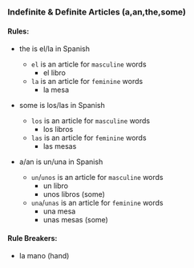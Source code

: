 ### Indefinite & Definite Articles (a,an,the,some)

#### Rules: 
 
* the is el/la in Spanish
  * `el` is an article for `masculine` words
    * el libro 
  * `la` is an article for  `feminine` words
    * la mesa

* some is los/las in Spanish
  * `los` is an article for `masculine` words
    * los libros
  * `las` is an article for  `feminine` words
    * las mesas

* a/an is un/una in Spanish
  * `un`/`unos` is an article for `masculine` words
    * un libro 
    * unos libros (some)
  * `una`/`unas` is an article for  `feminine` words
    * una mesa
    * unas mesas (some)


#### Rule Breakers:

* la mano (hand)

